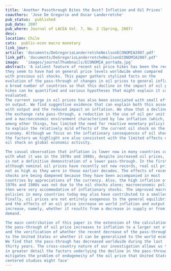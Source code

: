 ```yaml
---
title: 'Another Passthrough Bites the Dust? Inflation and Oil Prices'
coauthors: 'Jose De Gregorio and Oscar Landerretche'
pub_status:  published
pub_date: 2007
pub_where: Journal of LACEA Vol. 7, No. 2 (Spring, 2007)
desc:
location: Chile
cats:  public-econ macro monetary
link_jour:
article: 'documents/DeGregorioLanderretcheNeilsonECONOMIA2007.pdf'
link_pdf: 'documents/DeGregorioLanderretcheNeilsonECONOMIA2007.pdf'
image:   'images/journalThumbnails/ECONOMIA_portada.jpg'
abstract: 'A salient feature of recent oil price hikes has been the reduced impact that
they seem to have had on general price levels worldwide when compared
with previous oil shocks. This paper gathers stylized facts on the
evolution of the pass-through of changes in oil prices to general inflation for
a broad number of countries so that this decline in the impact of oil price
hikes can be quantified and various hypotheses that might explain it can be
evaluated.
The current surge in oil prices has also been associated with small effects
on output. We find suggestive evidence that can explain both this association
with output and the reduced impact on inflation. We show that a decline in
the exchange rate pass-through, a reduction in the use of oil per unit of GDP,
and a macroeconomic environment characterized by low inflation (which,
among other things, has limited the need for reactive monetary policy) help
to explain the relatively mild effects of the current oil shock on the global
economy. Although we focus on the inflationary consequences of oil shocks,
the factors we highlight are also consistent with the limited effects of the current
oil shock on global economic activity.

The casual observation that inflation is lower now in many countries compared
with what it was in the 1970s and 1980s, despite increased oil prices,
is not a definitive demonstration of a lower pass-through. In the first place,
although nominal oil prices have recently set new records, real oil prices are
not as high as they were in those earlier decades. The effects of recent oil
shocks are being dampened because they have been accompanied in most
countries by appreciations of the currency. Also, the high inflation of the
1970s and 1980s was not due to the oil shocks alone; macroeconomic policies
then were very accommodative of inflationary shocks. The improved macroeconomic
policies in many countries today may also have contributed to a smaller pass-through.
Finally, oil prices are not entirely exogenous to the general equilibrium of the world economy,
and the effects of an oil price increase on world inflation and output will depend on the nature of the
increase, namely, whether it results from a decrease in supply or from strong
demand.

The main contribution of this paper is the extension of the calculation of
the pass-through of oil price increases to inflation to a larger set of countries
and the verification of whether the recent decrease of the pass-through is limited
to the United States or whether it can be generalized to the world economy.
We find that the pass-through has decreased worldwide during the last
thirty years. The cross-country nature of our investigation allows us to study
in greater detail the factors underlying the decline in the pass-through and
mitigates the problem of endogeneity of the oil price that United States-
centered studies might face'
---
```

